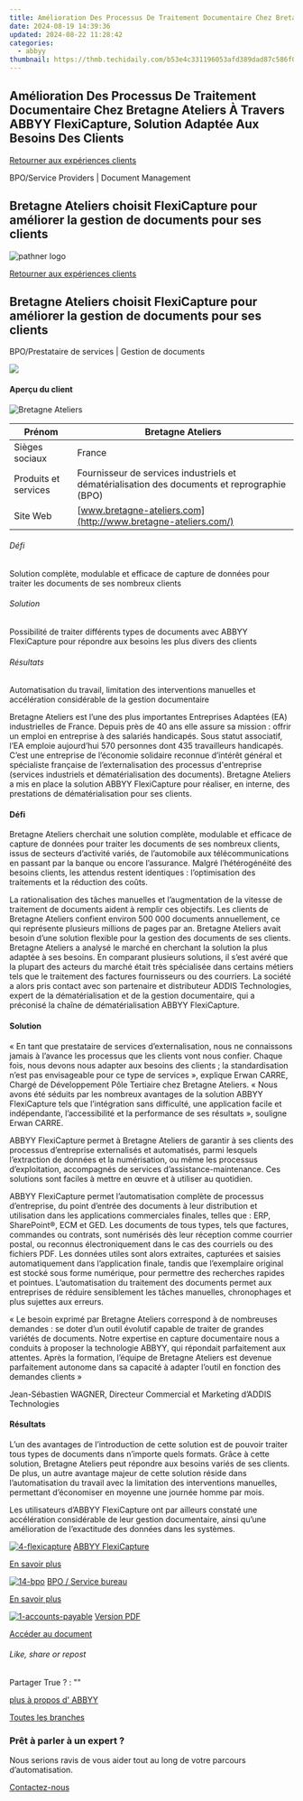 ```yaml
---
title: Amélioration Des Processus De Traitement Documentaire Chez Bretagne Ateliers À Travers ABBYY FlexiCapture, Solution Adaptée Aux Besoins Des Clients
date: 2024-08-19 14:39:36
updated: 2024-08-22 11:28:42
categories:
  - abbyy
thumbnail: https://thmb.techidaily.com/b53e4c331196053afd389dad87c586f0b9c8a334fc4c9d3f146c8a4bb6f2e065.jpg
---
```


## Amélioration Des Processus De Traitement Documentaire Chez Bretagne Ateliers À Travers ABBYY FlexiCapture, Solution Adaptée Aux Besoins Des Clients

[Retourner aux expériences clients](https://tools.techidaily.com/abbyy/products/)

BPO/Service Providers | Document Management

## Bretagne Ateliers choisit FlexiCapture pour améliorer la gestion de documents pour ses clients

![pathner logo](https://content.abbyy.com/-/media/project/abbyy/abbyy/logos-white/fr/71959.png?h=40&iar=0&w=120)

[Retourner aux expériences clients](https://tools.techidaily.com/abbyy/products/)

## Bretagne Ateliers choisit FlexiCapture pour améliorer la gestion de documents pour ses clients

BPO/Prestataire de services | Gestion de documents 

![](https://static1.abbyy.com/abbyycommedia/15235/docuvix-pic1.jpg) 

#### Aperçu du client

![Bretagne Ateliers](https://static4.abbyy.com/abbyycommedia/10519/bretagne-ateliers_afpng.png) 

| Prénom               | Bretagne Ateliers                                                                            |
| -------------------- | -------------------------------------------------------------------------------------------- |
| Sièges sociaux       | France                                                                                       |
| Produits et services | Fournisseur de services industriels et dématérialisation des documents et reprographie (BPO) |
| Site Web             | [www.bretagne-ateliers.com](http://www.bretagne-ateliers.com/)                               |

###### Défi

Solution complète, modulable et efficace de capture de données pour traiter les documents de ses nombreux clients

###### Solution

Possibilité de traiter différents types de documents avec ABBYY FlexiCapture pour répondre aux besoins les plus divers des clients

###### Résultats

Automatisation du travail, limitation des interventions manuelles et accélération considérable de la gestion documentaire

Bretagne Ateliers est l’une des plus importantes Entreprises Adaptées (EA) industrielles de France. Depuis près de 40 ans elle assure sa mission : offrir un emploi en entreprise à des salariés handicapés. Sous statut associatif, l’EA emploie aujourd’hui 570 personnes dont 435 travailleurs handicapés. C’est une entreprise de l’économie solidaire reconnue d’intérêt général et spécialiste française de l’externalisation des processus d'entreprise (services industriels et dématérialisation des documents). Bretagne Ateliers a mis en place la solution ABBYY FlexiCapture pour réaliser, en interne, des prestations de dématérialisation pour ses clients.

#### Défi

Bretagne Ateliers cherchait une solution complète, modulable et efficace de capture de données pour traiter les documents de ses nombreux clients, issus de secteurs d’activité variés, de l’automobile aux télécommunications en passant par la banque ou encore l’assurance. Malgré l’hétérogénéité des besoins clients, les attendus restent identiques : l’optimisation des traitements et la réduction des coûts.

La rationalisation des tâches manuelles et l’augmentation de la vitesse de traitement de documents aident à remplir ces objectifs. Les clients de Bretagne Ateliers confient environ 500 000 documents annuellement, ce qui représente plusieurs millions de pages par an. Bretagne Ateliers avait besoin d’une solution flexible pour la gestion des documents de ses clients. Bretagne Ateliers a analysé le marché en cherchant la solution la plus adaptée à ses besoins. En comparant plusieurs solutions, il s’est avéré que la plupart des acteurs du marché était très spécialisée dans certains métiers tels que le traitement des factures fournisseurs ou des courriers. La société a alors pris contact avec son partenaire et distributeur ADDIS Technologies, expert de la dématérialisation et de la gestion documentaire, qui a préconisé la chaîne de dématérialisation ABBYY FlexiCapture.

#### Solution

« En tant que prestataire de services d’externalisation, nous ne connaissons jamais à l’avance les processus que les clients vont nous confier. Chaque fois, nous devons nous adapter aux besoins des clients ; la standardisation n’est pas envisageable pour ce type de services », explique Erwan CARRE, Chargé de Développement Pôle Tertiaire chez Bretagne Ateliers. « Nous avons été séduits par les nombreux avantages de la solution ABBYY FlexiCapture tels que l’intégration sans difficulté, une application facile et indépendante, l’accessibilité et la performance de ses résultats », souligne Erwan CARRE.

ABBYY FlexiCapture permet à Bretagne Ateliers de garantir à ses clients des processus d’entreprise externalisés et automatisés, parmi lesquels l’extraction de données et la numérisation, ou même les processus d’exploitation, accompagnés de services d’assistance-maintenance. Ces solutions sont faciles à mettre en œuvre et à utiliser au quotidien.

ABBYY FlexiCapture permet l’automatisation complète de processus d’entreprise, du point d’entrée des documents à leur distribution et utilisation dans les applications commerciales finales, telles que : ERP, SharePoint®, ECM et GED. Les documents de tous types, tels que factures, commandes ou contrats, sont numérisés dès leur réception comme courrier postal, ou reconnus électroniquement dans le cas des courriels ou des fichiers PDF. Les données utiles sont alors extraites, capturées et saisies automatiquement dans l’application finale, tandis que l’exemplaire original est stocké sous forme numérique, pour permettre des recherches rapides et pointues. L’automatisation du traitement des documents permet aux entreprises de réduire sensiblement les tâches manuelles, chronophages et plus sujettes aux erreurs.

 « Le besoin exprimé par Bretagne Ateliers correspond à de nombreuses demandes : se doter d’un outil évolutif capable de traiter de grandes variétés de documents. Notre expertise en capture documentaire nous a conduits à proposer la technologie ABBYY, qui répondait parfaitement aux attentes. Après la formation, l’équipe de Bretagne Ateliers est devenue parfaitement autonome dans sa capacité à adapter l’outil en fonction des demandes clients »

 Jean-Sébastien WAGNER, Directeur Commercial et Marketing d’ADDIS Technologies

#### Résultats

L’un des avantages de l’introduction de cette solution est de pouvoir traiter tous types de documents dans n’importe quels formats. Grâce à cette solution, Bretagne Ateliers peut répondre aux besoins variés de ses clients. De plus, un autre avantage majeur de cette solution réside dans l’automatisation du travail avec la limitation des interventions manuelles, permettant d’économiser en moyenne une journée homme par mois.

Les utilisateurs d’ABBYY FlexiCapture ont par ailleurs constaté une accélération considérable de leur gestion documentaire, ainsi qu’une amélioration de l’exactitude des données dans les systèmes.

[![4-flexicapture](https://static2.abbyy.com/abbyycommedia/21380/4-flexicapture.jpg)](https://tools.techidaily.com/abbyy/products/) [ABBYY FlexiCapture](https://tools.techidaily.com/abbyy/products/) 

[En savoir plus](https://tools.techidaily.com/abbyy/products/) 

[![14-bpo](https://static2.abbyy.com/abbyycommedia/14364/14-bpo.jpg)](https://tools.techidaily.com/abbyy/products/) [BPO / Service bureau](https://tools.techidaily.com/abbyy/products/) 

[En savoir plus](https://tools.techidaily.com/abbyy/products/) 

[![1-accounts-payable](https://static4.abbyy.com/abbyycommedia/14351/1-accounts-payable.jpg)](https://static2.abbyy.com/abbyycommedia/10533/cas-client-bretagne-ateliers-services-industriels-fr.pdf "Version PDF") [Version PDF](https://static2.abbyy.com/abbyycommedia/10533/cas-client-bretagne-ateliers-services-industriels-fr.pdf "Version PDF") 

[Accéder au document](https://static2.abbyy.com/abbyycommedia/10533/cas-client-bretagne-ateliers-services-industriels-fr.pdf "Version PDF") 

###### Like, share or repost

Partager  True ?  : "" 

[plus à propos d' ABBYY](https://tools.techidaily.com/abbyy/products/) 

[Toutes les branches](https://tools.techidaily.com/abbyy/products/) 

### Prêt à parler à un expert ?

Nous serions ravis de vous aider tout au long de votre parcours d’automatisation.

[Contactez-nous](https://tools.techidaily.com/abbyy/products/)

<ins class="adsbygoogle"
     style="display:block"
     data-ad-format="autorelaxed"
     data-ad-client="ca-pub-7571918770474297"
     data-ad-slot="1223367746"></ins>



<ins class="adsbygoogle"
     style="display:block"
     data-ad-client="ca-pub-7571918770474297"
     data-ad-slot="8358498916"
     data-ad-format="auto"
     data-full-width-responsive="true"></ins>
